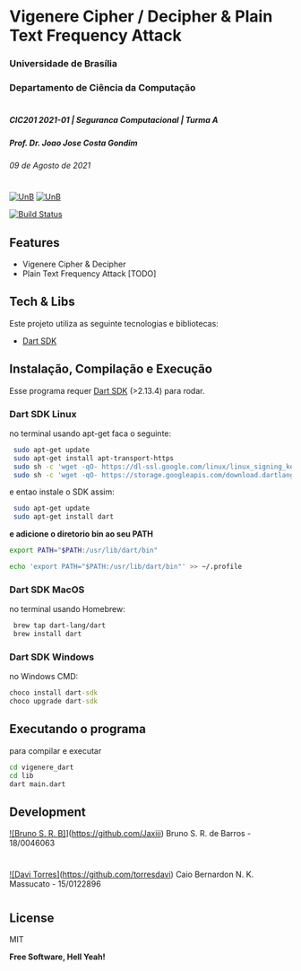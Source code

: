 # Vigenere Cipher / Decipher & Plain Text Frequency Attack
### Universidade de Brasília
### Departamento de Ciência da Computação
#
##### CIC201 2021-01 | Seguranca Computacional | Turma A 
##### Prof. Dr. Joao Jose Costa Gondim  
###### 09 de Agosto de 2021
#
[![UnB](https://i.imgur.com/aDOberc.png)](https://www.unb.br)               [![UnB](https://i.imgur.com/oq9AKbz.png)](https://cic.unb.br/)

[![Build Status](https://travis-ci.com/Jaxiii/LP_2020-2_Go.svg?branch=main)](https://travis-ci.com/jaxiii/vingenere_chipher_and_attack)

## Features

- Vigenere Cipher & Decipher
- Plain Text Frequency Attack [TODO]

## Tech & Libs

Este projeto utiliza as seguinte tecnologias e bibliotecas:

- [Dart SDK](/https://dart.dev)

## Instalação, Compilação e Execução

Esse programa requer [Dart SDK](/https://dart.dev) (>2.13.4) para rodar.

### Dart SDK Linux
no terminal usando apt-get faca o seguinte:

```sh
 sudo apt-get update
 sudo apt-get install apt-transport-https
 sudo sh -c 'wget -qO- https://dl-ssl.google.com/linux/linux_signing_key.pub | apt-key add -'
 sudo sh -c 'wget -qO- https://storage.googleapis.com/download.dartlang.org/linux/debian/dart_stable.list 
```

e entao instale o SDK assim:

```sh
 sudo apt-get update
 sudo apt-get install dart
```

**e adicione o diretorio bin ao seu PATH**

```sh
export PATH="$PATH:/usr/lib/dart/bin"
```

```sh
echo 'export PATH="$PATH:/usr/lib/dart/bin"' >> ~/.profile 
```


### Dart SDK MacOS
no terminal usando Homebrew:

```sh
 brew tap dart-lang/dart
 brew install dart
```

### Dart SDK Windows
no Windows CMD:

```cmd
choco install dart-sdk
choco upgrade dart-sdk
```

## Executando o programa
para compilar e executar

```sh
cd vigenere_dart
cd lib
dart main.dart
```

## Development

[![Bruno S. R. B]](https://i.imgur.com/88vcXCx.png)](https://github.com/Jaxiii) Bruno S. R. de Barros - 18/0046063
#
[![Davi Torres]](https://github.com/torresdavi)(https://github.com/torresdavi)   Caio Bernardon N. K. Massucato - 15/0122896
#


## License

MIT

**Free Software, Hell Yeah!**





